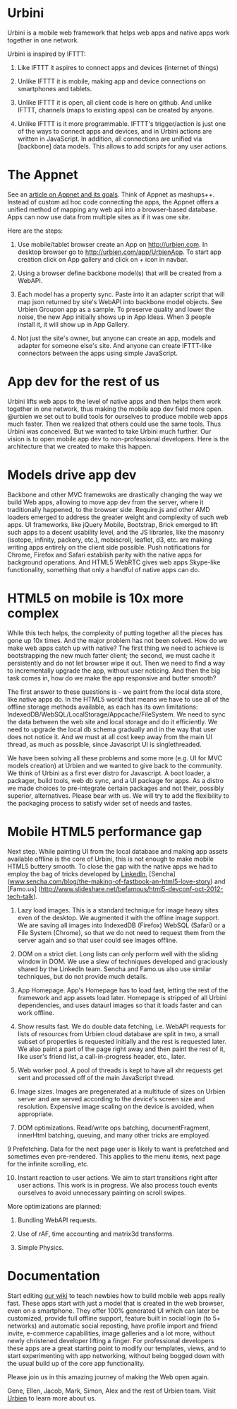 Urbini
======
Urbini is a mobile web framework that helps web apps and native apps work together in one network. 

Urbini is inspired by IFTTT:

1. Like IFTTT it aspires to connect apps and devices (internet of things)

2. Unlike IFTTT it is mobile, making app and device connections on smartphones and tablets.

3. Unlike IFTTT it is open, all client code is here on github. And unlike IFTTT, channels (maps to existing apps) can be created by anyone.

4. Unlike IFTTT is it more programmable. IFTTT's trigger/action is just one of the ways to connect apps and devices, and in Urbini actions are written in JavaScript. In addition, all connections are unified via [backbone] data models. This allows to add scripts for any user actions.


The Appnet
==================
See an [article on Appnet and its goals](https://github.com/urbien/urbini/wiki/Appnet).
Think of Appnet as mashups++. Instead of custom ad hoc code connecting the apps, the Appnet offers a unified method of mapping any web api into a browser-based database. Apps can now use data from multiple sites as if it was one site.

Here are the steps:

1. Use mobile/tablet browser create an App on http://urbien.com. In desktop browser go to http://urbien.com/app/UrbienApp. To start app creation click on App gallery and click on + icon in navbar.

2. Using a browser define backbone model(s) that will be created from a WebAPI.

3. Each model has a property sync. Paste into it an adapter script that will map json returned by site's WebAPI into backbone model objects. See Urbien Groupon app as a sample. To preserve quality and lower the noise, the new App initially shows up in App Ideas. When 3 people install it, it will show up in App Gallery. 

4. Not just the site's owner, but anyone can create an app, models and adapter for someone else's site. And anyone can create IFTTT-like connectors between the apps using simple JavaScript.

App dev for the rest of us
====================
Urbini lifts web apps to the level of native apps and then helps them work together in one network, thus making the mobile app dev field more open. @urbien we set out to build tools for ourselves to produce mobile web apps much faster. Then we realized that others could use the same tools. Thus Urbini was conceived. But we wanted to take Urbini much further. Our vision is to open mobile app dev to non-professional developers. Here is the architecture that we created to make this happen.

Models drive app dev
=================
Backbone and other MVC framewoks are drastically changing the way we build Web apps, allowing to move app dev from the server, where it traditionally happened, to the browser side. Require.js and other AMD loaders emerged to address the greater weight and complexity of such web apps. UI frameworks, like jQuery Mobile, Bootstrap, Brick emerged to lift such apps to a decent usability level, and the JS libraries, like the masonry (isotope, infinity, packery, etc.), mobiscroll, leaflet, d3, etc. are making writing apps entirely on the client side possible. Push notifications for Chrome, Firefox and Safari establish parity with the native apps for background operations. And HTML5 WebRTC gives web apps Skype-like functionality, something that only a handful of native apps can do.

HTML5 on mobile is 10x more complex
===============================
While this tech helps, the complexity of putting together all the pieces has gone up 10x times. And the major problem has not been solved. How do we make web apps catch up with native? The first thing we need to achieve is bootstrapping the new much fatter client; the second, we must cache it persistently and do not let browser wipe it out. Then we need to find a way to incrementally upgrade the app, without user noticing. And then the big task comes in, how do we make the app responsive and butter smooth? 

The first answer to these questions is - we paint from the local data store, like native apps do. In the HTML5 world that means we have to use all of the offline storage methods available, as each has its own limitations: IndexedDB/WebSQL/LocalStorage/Appcache/FileSystem. We need to sync the data between the web site and local storage and do it efficiently. We need to upgrade the local db schema gradually and in the way that user does not notice it. And we must at all cost keep away from the main UI thread, as much as possible, since Javascript UI is singlethreaded.

We have been solving all these problems and some more (e.g. UI for MVC models creation) at Urbien and we wanted to give back to the community. We think of Urbini as a first ever distro for Javascript. A boot loader, a packager, build tools, web db sync, and a UI package for apps. As a distro we made choices to pre-integrate certain packages and not their, possibly superior, alternatives. Please bear with us. We will try to add the flexibility to the packaging process to satisfy wider set of needs and tastes. 

Mobile HTML5 performance gap
=========================
Next step. While painting UI from the local database and making app assets available offline is the core of Urbini, this is not enough to make mobile HTML5 buttery smooth. To close the gap with the native apps we had to employ the bag of tricks developed by [LinkedIn](http://engineering.linkedin.com/linkedin-ipad-5-techniques-smooth-infinite-scrolling-html5), [Sencha] (www.sencha.com/blog/the-making-of-fastbook-an-html5-love-story) and [Famo.us] (http://www.slideshare.net/befamous/html5-devconf-oct-2012-tech-talk).

1. Lazy load images. This is a standard technique for image heavy sites even of the desktop. We augmented it with the offline image support. We are saving all images into IndexedDB (Firefox) WebSQL (Safari) or a File System (Chrome), so that we do not need to request them from the server again and so that user could see images offline.

2. DOM on a strict diet. Long lists can only perform well with the sliding window in DOM. We use a slew of techniques developed and graciously shared by the LinkedIn team. Sencha and Famo.us also use similar techniques, but do not provide much details. 

4. App Homepage. App's Homepage has to load fast, letting the rest of the framework and app assets load later. Homepage is stripped of all Urbini dependencies, and uses dataurl images so that it loads faster and can work offline.

5. Show results fast. We do double data fetching, i.e. WebAPI requests for lists of resources from Urbien cloud database are split in two, a small subset of properties is requested initially and the rest is requested later. We also paint a part of the page right away and then paint the rest of it, like user's friend list, a call-in-progress header, etc., later.

6. Web worker pool. A pool of threads is kept to have all xhr requests get sent and processed off of the main JavaScript thread.

7. Image sizes. Images are pregenerated at a multitude of sizes on Urbien server and are served according to the device's screen size and resolution. Expensive image scaling on the device is avoided, when appropriate. 

8. DOM optimizations. Read/write ops batching, documentFragment, innerHtml batching, queuing, and many other tricks are employed. 

9 Prefetching. Data for the next page user is likely to want is prefetched and sometimes even pre-rendered. This applies to the menu items, next page for the infinite scrolling, etc.

10. Instant reaction to user actions. We aim to start transitions right after user actions. This work is in progress. We also process touch events ourselves to avoid unnecessary painting on scroll swipes.

More optimizations are planned:
1. Bundling WebAPI requests.

2. Use of rAF, time accounting and matrix3d transforms.

3. Simple Physics.

Documentation
============
Start editing <a href="https://github.com/urbien/urbini/wiki">our wiki</a> to teach newbies how to build mobile web apps really fast. These apps start with just a model that is created in the web browser, even on a smartphone. They offer 100% generated UI which can later be customized, provide full offline support, feature built in social login (to 5+ networks) and automatic social reposting, have profile import and friend invite, e-commerce capabilities, image galleries and a lot more, without newly christened developer lifting a finger. For professional developers these apps are a great starting point to modify our templates, views, and to start experimenting with app networking, without being bogged down with the usual build up of the core app functionality. 

Please join us in this amazing journey of making the Web open again.

Gene, Ellen, Jacob, Mark, Simon, Alex and the rest of Urbien team.
Visit <a href="http://urbien.com">Urbien</a> to learn more about us.
